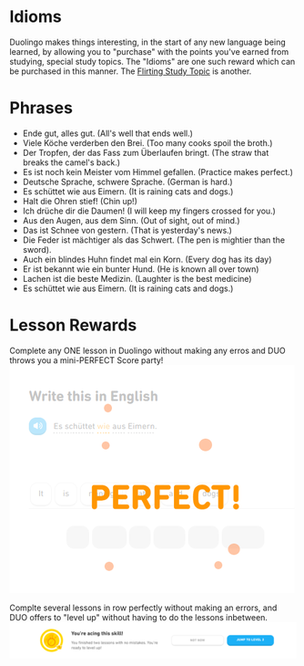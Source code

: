 # Idioms 
Duolingo makes things interesting, in the start of any new language being learned, by allowing you to "purchase" with the points you've earned from studying, special study topics.  The "Idioms" are one such reward which can be purchased in this manner.  The [Flirting Study Topic](https://github.com/EO4wellness/T-I-L/blob/main/polyglot/aleman/Castle-1/Flirting.md) is another.   

# Phrases 
* Ende gut, alles gut. (All's well that ends well.)
* Viele Köche verderben den Brei.  (Too many cooks spoil the broth.) 
* Der Tropfen, der das Fass zum Überlaufen bringt. (The straw that breaks the camel's back.)
* Es ist noch kein Meister vom Himmel gefallen. (Practice makes perfect.) 
* Deutsche Sprache, schwere Sprache. (German is hard.) 
* Es schüttet wie aus Eimern.  (It is raining cats and dogs.) 
* Halt die Ohren stief!  (Chin up!)
* Ich drüche dir die Daumen! (I will keep my fingers crossed for you.) 
* Aus den Augen, aus dem Sinn.  (Out of sight, out of mind.) 
* Das ist Schnee von gestern. (That is yesterday's news.) 
* Die Feder ist mächtiger als das Schwert. (The pen is mightier than the sword).
* Auch ein blindes Huhn findet mal ein Korn. (Every dog has its day)
* Er ist bekannt wie ein bunter Hund.  (He is known all over town)
* Lachen ist die beste Medizin. (Laughter is the best medicine)
* Es schüttet wie aus Eimern. (It is raining cats and dogs.) 

# Lesson Rewards
Complete any ONE lesson in Duolingo without making any erros and DUO throws you a mini-PERFECT Score party! 
![Perfect Score Party](https://github.com/EO4wellness/T-I-L/blob/main/polyglot/aleman/images/2020-12-22-idioms-perfect%20party.png)

Complte several lessons in row perfectly without making an errors, and DUO offers to "level up" without having to do the lessons inbetween. 
![Aced It](https://github.com/EO4wellness/T-I-L/blob/main/polyglot/aleman/images/2020-12-22-jump-to-new-level.png)
